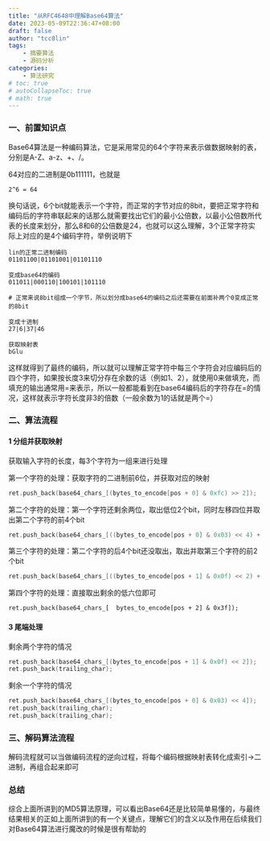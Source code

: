 ```yaml
---
title: "从RFC4648中理解Base64算法"
date: 2023-05-09T22:36:47+08:00
draft: false
author: "tcc0lin"
tags:
    - 摘要算法
    - 源码分析
categories:
    - 算法研究
# toc: true
# autoCollapseToc: true
# math: true
---
```


### 一、前置知识点
Base64算法是一种编码算法，它是采用常见的64个字符来表示做数据映射的表，分别是A-Z、a-z、+、/。

64对应的二进制是0b111111，也就是
```
2^6 = 64
```
换句话说，6个bit就能表示一个字符，而正常的字节对应的8bit，要把正常字符和编码后的字符串联起来的话那么就需要找出它们的最小公倍数，以最小公倍数所代表的长度来划分，那么8和6的公倍数是24，也就可以这么理解，3个正常字符实际上对应的是4个编码字符，举例说明下
```
lin的正常二进制编码
01101100|01101001|01101110

变成base64的编码
011011|000110|100101|101110

# 正常来说8bit组成一个字节，所以划分成base64的编码之后还需要在前面补两个0变成正常的8bit

变成十进制
27|6|37|46

获取映射表
bGlu
```
这样就得到了最终的编码，所以就可以理解正常字符中每三个字符会对应编码后的四个字符，如果按长度3来切分存在余数的话（例如1、2），就使用0来做填充，而填充的输出通常用=来表示，所以一般都能看到在base64编码后的字符存在=的情况，这样就表示字符长度非3的倍数（一般余数为1的话就是两个=）
### 二、算法流程
#### 1 分组并获取映射
获取输入字符的长度，每3个字符为一组来进行处理

第一个字符的处理：获取字符的二进制前6位，并获取对应的映射
```c
ret.push_back(base64_chars_[(bytes_to_encode[pos + 0] & 0xfc) >> 2]);
```
第二个字符的处理：第一个字符还剩余两位，取出低位2个bit，同时左移四位并取出第二个字符的前4个bit
```c
ret.push_back(base64_chars_[((bytes_to_encode[pos + 0] & 0x03) << 4) + ((bytes_to_encode[pos + 1] & 0xf0) >> 4)]);
```
第三个字符的处理：第二个字符的后4个bit还没取出，取出并取第三个字符的前2个bit
```c
ret.push_back(base64_chars_[((bytes_to_encode[pos + 1] & 0x0f) << 2) + ((bytes_to_encode[pos + 2] & 0xc0) >> 6)]);
```
第四个字符的处理：直接取出剩余的低六位即可
```
ret.push_back(base64_chars_[  bytes_to_encode[pos + 2] & 0x3f]);
```
#### 3 尾端处理
剩余两个字符的情况
```c
ret.push_back(base64_chars_[(bytes_to_encode[pos + 1] & 0x0f) << 2]);
ret.push_back(trailing_char);
```
剩余一个字符的情况
```c
ret.push_back(base64_chars_[(bytes_to_encode[pos + 0] & 0x03) << 4]);
ret.push_back(trailing_char);
ret.push_back(trailing_char);
```
### 三、解码算法流程
解码流程就可以当做编码流程的逆向过程，将每个编码根据映射表转化成索引->二进制，再组合起来即可
### 总结
综合上面所讲到的MD5算法原理，可以看出Base64还是比较简单易懂的，与最终结果相关的正如上面所讲到的有一个关键点，理解它们的含义以及作用在后续我们对Base64算法进行魔改的时候是很有帮助的
